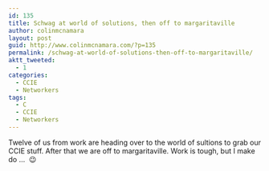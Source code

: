 ```yaml
---
id: 135
title: Schwag at world of solutions, then off to margaritaville
author: colinmcnamara
layout: post
guid: http://www.colinmcnamara.com/?p=135
permalink: /schwag-at-world-of-solutions-then-off-to-margaritaville/
aktt_tweeted:
  - 1
categories:
  - CCIE
  - Networkers
tags:
  - C
  - CCIE
  - Networkers
---
```

Twelve of us from work are heading over to the world of sultions to grab our CCIE stuff. After that we are off to margaritaville. Work is tough, but I make do &#8230;  😉